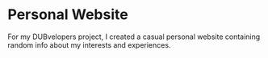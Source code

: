 # Personal Website

For my DUBvelopers project, I created a casual personal website containing random info about my interests and experiences. 



